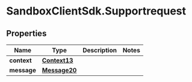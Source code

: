 # SandboxClientSdk.Supportrequest

## Properties
Name | Type | Description | Notes
------------ | ------------- | ------------- | -------------
**context** | [**Context13**](Context13.md) |  | 
**message** | [**Message20**](Message20.md) |  | 
